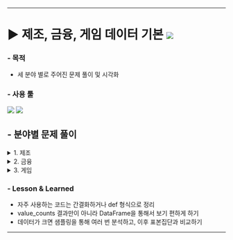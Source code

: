 ***

# ▶ 제조, 금융, 게임 데이터 기본 <img src="https://img.shields.io/badge/Personal_Project-000000"/>

### - 목적

- 세 분야 별로 주어진 문제 풀이 및 시각화

### - 사용 툴

<img src="https://img.shields.io/badge/Python-3776AB?style=flat&logo=python&logoColor=white"/> <img src="https://img.shields.io/badge/GoogleColab-F9AB00?style=flat&logo=googlecolab&logoColor=white"/>


## - 분야별 문제 풀이
<details>
<summary>1. 제조</summary>

### - 데이터 설명
- 제조 데이터 : 1063 Rows * 11 Columns
  - 2020-03-09 16:31:29 ~ 16:32:31 1분간 없으며, 중간 데이터 누락(75개) 존재.

|Column|Description|
|------|------|
|datetime|시간|
|Accelerometer1RMS|진동 가속도1|
|Accelerometer2RMS|진동 가속도2|
|Current|전기모터 암페어(Ampere)|
|Pressure|워터 펌프 후 루프의 압력(Bar)|
|Temperature|엔진의 온도(섭씨 온도)|
|Thermocouple|순환 루프에서 유체의 온도(섭씨 온도)|
|Voltage|전기 모터의 전압(Volt)|
|RateRMS|루프 내부의 유체의 순환 유량(Liter/min)|
|anomaly|이상여부|
|changepoint|변경점 여부|

### - 문제 및 풀이

1. 전체 데이터의 개수에서 'anomaly'가 차지하는 비율은?
    - value_counts로 풀이
      - Anomaly 0 : 1 = 68.67% : 31.33%<br/>

2. 'Accelerometer1RMS','Accelerometer2RMS','Current','Pressure','Temperature','Thermocouple','Voltage','Volume Flow RateRMS'
  총 8개의 Column 대상으로 총 8개의 Trend 그래프를 시각화 하시오.
  (※ x = 'datetime', y= 각 Column)<br/>

    - Matplotlib 사용
    ```
    columns = ['Accelerometer1RMS', 'Accelerometer2RMS', 'Current', 'Pressure',
                'Temperature', 'Thermocouple', 'Voltage', 'Volume Flow RateRMS']

    fig, axes = plt.subplots(4, 2, figsize=(15, 15))

    for i, column in enumerate(columns):
        axes[i//2, i%2].plot(df['datetime'], df[column])
        axes[i//2, i%2].set_title(column)
        axes[i//2,i%2].grid()

    plt.tight_layout()
    plt.show()
    ```
    ![alt text](image.png)<br/>

3. 시각화만 Trend 그래프 위에 'anomaly'가 1인 데이터에 대해서 이상 포인트를 표시하시오.
  (※ Trend 그래프에서 이상 Point를 구별할 수 있는 방법이라면 자유롭게 표현 가능)<br/>
    -  빨간색으로 Anomaly를 위에 덧그림
       -  Volume Flow RateRMS가 값이 낮아지는 구간과 Anomaly = 1인 구간이 유사하여, 해당 변수가 원인일 수 있음<br/>
    ```
    fig, axes = plt.subplots(4, 2, figsize=(15, 15))

    for i, column in enumerate(columns):
        axes[i//2, i%2].plot(df['datetime'], df[column])
        axes[i//2, i%2].plot(df['datetime'][df['anomaly'] == 1], df[column][df['anomaly'] == 1], color= 'red')
        axes[i//2, i%2].set_title(column)
        axes[i//2, i%2].grid()

    plt.tight_layout()
    plt.show()
    ```
    ![alt text](image-1.png)<br/>

- 추가 탐색
  -   1분간 비어있는 구간 (16:31:29 ~ 16:32:31)<br/>
    → 이상(Anomaly) 시간대이며, 미기록 구간 이후 온도가 낮아지는 모습<br/>
  -   전류·전압 이상 구간 (16:35:20 ~ 16:36:30)<br/>
    → 전압 0, 전류 이상치이나 다른 변수의 값은 변화가 없으므로 측정기의 오류로 판단됨<br/>

</details>

<details>
<summary>2. 금융</summary>

### - 데이터 설명
- 금융 데이터 - 6362620 Rows * 11 Columns

|Column|Description|
|---|---|
|step|1step이 1시간인 시간 단위|
|type|온라인 거래유형|
|amount|거래 금액|
|nameOrig|거래 시작 고객|
|oldbalanceOrg|거래 전 잔액|
|newbalanceOrig|거래 후 잔액|
|nameDest|거래 수신 고객|
|oldbalanceDest|거래 전 수취인의 초기 잔액|
|newbalanceDest|거래 후 받는 사람의 새 잔액|
|isFraud|사기 거래|
|isFlaggedFraud|의심사기거래|

### - 문제 및 풀이

1. 'isFraud' Column을 활용하여, 전체 사기율(%)을 계산하시오.
    - value_counts로 풀이
      - isFraud 0 : 1 = 99.87% : 0.13% <br/> 
2. 'type'에 따른 사기율(%)을 계산하시오.
    - 5종류의 타입 중 Transfer의 비율이 높음<br/>
    ```
    type_list = ['PAYMENT', 'TRANSFER', 'CASH_OUT', 'DEBIT', 'CASH_IN']

    for i in type_list:
        fraud_rate = df[df['type'] == i]['isFraud'].value_counts(1).get(1, 0) * 100
        print(f"Type: {i}\nFraud Rate: {fraud_rate:.8f}%")
    ```

  - |Type|사기율|
    |---|---|
    |PAYMENT|0.00000000%|
    |TRANSFER|0.76879918%|
    |CASH_OUT|0.18395531%|
    |DEBIT|0.00000000%|
    |CASH_IN|0.00000000%|   


3. 사기거래와 사기거래가 아닌 거래의 amount의 분포를 비교하시오.<br/>
  (※ isFraud가 1인 데이터 1000개를 Sampling하고 isFraud가 0인 데이터를 1000개를 Sampling하여 시각화 할 것)<br/>
    - 10,000,000이 한도로 예상됨
    - 소액사기가 많으며, 한도 근처에서 횟수가 늘어남<br/>
    ```
    df0_sampled = df[df['isFraud'] == 0]['amount'].sample(1000,random_state=23)
    df1_sampled = df[df['isFraud'] == 1]['amount'].sample(1000,random_state=23)
    df_fraud_sampled = [df0_sampled,df1_sampled]

    plt.boxplot(df_fraud_sampled,vert=False,labels=['isFraud=0', 'isFraud=1'])
    plt.title('Boxplot of Amount (Sampled 1000)')
    plt.xlabel('Amount')
    plt.show()
    ```
    ![alt text](image-2.png)<br/>
    ![alt text](image-3.png)<br/>
    ![alt text](image-4.png)<br/>
<br/>
- 추가 탐색<br/>
  - 사기 의심(isFlagged)<br/>
    - 거래 Type이 모두 Transfer<br/>
    → 의심 거래의 거래 수신 고객(nameDest) 확인<br/>
    → 모두 사기꾼 명단에 포함되어 있음. 사기 의심은 사기꾼에게 금액이 송금되었기에 감지<br/>
</details>

<details>
<summary>3. 게임</summary>

### - 데이터 설명
- 게임 데이터 - 6225249 Rows * 27 Columns

|Column|Description|
|---|---|
|ID|ID|
|groupId|그룹ID|
|matchId|경기ID|
|assists|서포트횟수|
|boosts|부스트 아이템 사용횟수|
|damageDealt|총 입힌 데미지|
|DBNOs|적을 기절시킨 횟수|
|headshotKills|헤드샷킬수|
|heals	heal|아이템 사용횟수|
|killPlace|적을제압한위치|
|killPoints|적제압포인트|
|kills|적 제압횟수|
|killStreaks|가장 많이 적 제압횟수|
|longestKill|멀리서 적 제압횟수|
|maxPlace|최악의배치넘버|
|numGroups|그룹넘버|
|revives|부활횟수|
|rideDistance|이동수단 타고 이동거리|
|roadKills|이동수단으로 적 제압횟수|
|swimDistance|수영한거리|
|teamKills|같은팀 제압횟수|
|vehicleDestroys|자동차 파괴횟수|
|walkDistance|도보이동거리|
|weaponsAcquired|무기 획득횟수
|winPoints|승점|
|winPlacePerc|승률|

### - 문제 및 풀이

>다음 가설들을 데이터 분석을 통해 검증하시오.
>[가설] Without moving & WeaponsAcquired - analyze : 이동 없이 무기를 획득한 버그 유저가 존재할까?
<br/>

1. _totalDistance가 하위 10%인 Data set을 만드시오.<br/>
  (※ '_totalDistance' = 'rideDistance' + 'walkDistance' + 'swimDistance')
  - df['_totalDistance'].quantile(0.1) = 39.93
    ```
    df['_totalDistance'] = df['rideDistance']+df['walkDistance']+df['swimDistance']
    df_shortDistance = df[df['_totalDistance'] <= df['_totalDistance'].quantile(0.1)]
    df_shortDistance['_totalDistance'].describe()
    ```
<br/>

2. 1번에서 만든 Data set에서 weaponsAcquired가 상위 1%인 버그의심 유저 수를 출력하시오.<br/>
- 15300명 검출
    ```
    df_shortDistance_weaponAcquied = df_shortDistance[df_shortDistance['weaponsAcquired']
                                    >= df_shortDistance['weaponsAcquired'].quantile(0.99)]
    df_shortDistance_weaponAcquied['Id'].nunique()
    ```
<br/>

-추가 탐색
    - killplace가 적을 제압한 위치가 아니라 생각되어 구글링해보니 킬 등수로 판단됨<br/>
    - 의심 인원들 중, 무기 획득 4개 이상인 인원들만 추출해서 확인<br/>
    → killplace, maxplace가 전체적으로 높아지는 모습<br/>
    → 실력자가 좋은 위치를 선정했는지, 벌그를 악용하여 초반에 킬을 많이 했는지, 실력자가 버그를 악용했는지 구분이 불가함<br/>
    → 버그 악용이 한 장소에서만 가능하다면, 이동거리에 비해 아이템 수가 많고 상대적으로 적을 적게 만나니 킬이 적을 것이라고 예상됨.<br/>
    → 거리 별 획득 무기 개수 / 킬 별 획득 무기 개수 컬럼 추가<br/>
    ![alt text](image-5.png)<br/>
    → 두 변수 모두 0.25e7 이상인 버그 악용 예상 유저 405명 확인<br/>
    ![alt text](image-6.png)<br/>


### - 결론

- 현재 데이터를 통한 버그 악용하여 필요한 아이템 파밍 후 이동 또는 버그 악용 위해 이동 후 악용 여부 판단이 불가능하며 의심만 가능
- 405명이 최종 의심되며, 추가적인 로그데이터를 통해 버그 사용 및 악용 여부 확인이 적합해보임

</details>

### - Lesson & Learned
- 자주 사용하는 코드는 간결화하거나 def 형식으로 정리
- value_counts 결과만이 아니라 DataFrame을 통해서 보기 편하게 하기
- 데이터가 크면 샘플링을 통해 여러 번 분석하고, 이후 표본집단과 비교하기

***